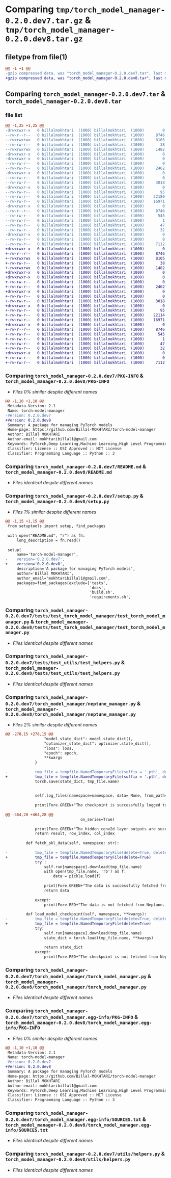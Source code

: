# Comparing `tmp/torch_model_manager-0.2.0.dev7.tar.gz` & `tmp/torch_model_manager-0.2.0.dev8.tar.gz`

## filetype from file(1)

```diff
@@ -1 +1 @@
-gzip compressed data, was "torch_model_manager-0.2.0.dev7.tar", last modified: Mon May  6 14:38:30 2024, max compression
+gzip compressed data, was "torch_model_manager-0.2.0.dev8.tar", last modified: Mon May  6 14:47:45 2024, max compression
```

## Comparing `torch_model_manager-0.2.0.dev7.tar` & `torch_model_manager-0.2.0.dev8.tar`

### file list

```diff
@@ -1,25 +1,25 @@
-drwxrwxr-x   0 billalmokhtari  (1000) billalmokhtari  (1000)        0 2024-05-06 14:38:30.770833 torch_model_manager-0.2.0.dev7/
--rw-r--r--   0 billalmokhtari  (1000) billalmokhtari  (1000)     8746 2024-05-06 14:38:30.766833 torch_model_manager-0.2.0.dev7/PKG-INFO
--rwxrwxrwx   0 billalmokhtari  (1000) billalmokhtari  (1000)     8105 2024-04-24 08:45:48.000000 torch_model_manager-0.2.0.dev7/README.md
--rw-rw-r--   0 billalmokhtari  (1000) billalmokhtari  (1000)       38 2024-05-06 14:38:30.770833 torch_model_manager-0.2.0.dev7/setup.cfg
--rwxrwxrwx   0 billalmokhtari  (1000) billalmokhtari  (1000)     1482 2024-05-06 14:38:28.000000 torch_model_manager-0.2.0.dev7/setup.py
-drwxrwxr-x   0 billalmokhtari  (1000) billalmokhtari  (1000)        0 2024-05-06 14:38:30.762833 torch_model_manager-0.2.0.dev7/tests/
-drwxrwxr-x   0 billalmokhtari  (1000) billalmokhtari  (1000)        0 2024-05-06 14:38:30.762833 torch_model_manager-0.2.0.dev7/tests/test_torch_model_manager/
--rw-rw-r--   0 billalmokhtari  (1000) billalmokhtari  (1000)        0 2024-04-24 08:45:48.000000 torch_model_manager-0.2.0.dev7/tests/test_torch_model_manager/__init__.py
--rw-rw-r--   0 billalmokhtari  (1000) billalmokhtari  (1000)     2462 2024-04-24 08:45:48.000000 torch_model_manager-0.2.0.dev7/tests/test_torch_model_manager/test_torch_model_manager.py
-drwxrwxr-x   0 billalmokhtari  (1000) billalmokhtari  (1000)        0 2024-05-06 14:38:30.766833 torch_model_manager-0.2.0.dev7/tests/test_utils/
--rw-rw-r--   0 billalmokhtari  (1000) billalmokhtari  (1000)        0 2024-04-24 08:45:48.000000 torch_model_manager-0.2.0.dev7/tests/test_utils/__init__.py
--rw-rw-r--   0 billalmokhtari  (1000) billalmokhtari  (1000)     3018 2024-04-24 08:45:48.000000 torch_model_manager-0.2.0.dev7/tests/test_utils/test_helpers.py
-drwxrwxr-x   0 billalmokhtari  (1000) billalmokhtari  (1000)        0 2024-05-06 14:38:30.766833 torch_model_manager-0.2.0.dev7/torch_model_manager/
--rw-rw-r--   0 billalmokhtari  (1000) billalmokhtari  (1000)       95 2024-04-24 08:45:48.000000 torch_model_manager-0.2.0.dev7/torch_model_manager/__init__.py
--rw-rw-r--   0 billalmokhtari  (1000) billalmokhtari  (1000)    22180 2024-05-06 14:38:02.000000 torch_model_manager-0.2.0.dev7/torch_model_manager/neptune_manager.py
--rw-rw-r--   0 billalmokhtari  (1000) billalmokhtari  (1000)    16971 2024-04-27 14:30:36.000000 torch_model_manager-0.2.0.dev7/torch_model_manager/torch_model_manager.py
-drwxrwxr-x   0 billalmokhtari  (1000) billalmokhtari  (1000)        0 2024-05-06 14:38:30.766833 torch_model_manager-0.2.0.dev7/torch_model_manager.egg-info/
--rw-r--r--   0 billalmokhtari  (1000) billalmokhtari  (1000)     8746 2024-05-06 14:38:30.000000 torch_model_manager-0.2.0.dev7/torch_model_manager.egg-info/PKG-INFO
--rw-rw-r--   0 billalmokhtari  (1000) billalmokhtari  (1000)      545 2024-05-06 14:38:30.000000 torch_model_manager-0.2.0.dev7/torch_model_manager.egg-info/SOURCES.txt
--rw-rw-r--   0 billalmokhtari  (1000) billalmokhtari  (1000)        1 2024-05-06 14:38:30.000000 torch_model_manager-0.2.0.dev7/torch_model_manager.egg-info/dependency_links.txt
--rw-rw-r--   0 billalmokhtari  (1000) billalmokhtari  (1000)       47 2024-05-06 14:38:30.000000 torch_model_manager-0.2.0.dev7/torch_model_manager.egg-info/requires.txt
--rw-rw-r--   0 billalmokhtari  (1000) billalmokhtari  (1000)       32 2024-05-06 14:38:30.000000 torch_model_manager-0.2.0.dev7/torch_model_manager.egg-info/top_level.txt
-drwxrwxr-x   0 billalmokhtari  (1000) billalmokhtari  (1000)        0 2024-05-06 14:38:30.766833 torch_model_manager-0.2.0.dev7/utils/
--rw-rw-r--   0 billalmokhtari  (1000) billalmokhtari  (1000)        0 2024-04-24 08:45:48.000000 torch_model_manager-0.2.0.dev7/utils/__init__.py
--rw-rw-r--   0 billalmokhtari  (1000) billalmokhtari  (1000)     7112 2024-05-03 09:50:17.000000 torch_model_manager-0.2.0.dev7/utils/helpers.py
+drwxrwxr-x   0 billalmokhtari  (1000) billalmokhtari  (1000)        0 2024-05-06 14:47:45.484921 torch_model_manager-0.2.0.dev8/
+-rw-r--r--   0 billalmokhtari  (1000) billalmokhtari  (1000)     8746 2024-05-06 14:47:45.480921 torch_model_manager-0.2.0.dev8/PKG-INFO
+-rwxrwxrwx   0 billalmokhtari  (1000) billalmokhtari  (1000)     8105 2024-04-24 08:45:48.000000 torch_model_manager-0.2.0.dev8/README.md
+-rw-rw-r--   0 billalmokhtari  (1000) billalmokhtari  (1000)       38 2024-05-06 14:47:45.484921 torch_model_manager-0.2.0.dev8/setup.cfg
+-rwxrwxrwx   0 billalmokhtari  (1000) billalmokhtari  (1000)     1482 2024-05-06 14:47:42.000000 torch_model_manager-0.2.0.dev8/setup.py
+drwxrwxr-x   0 billalmokhtari  (1000) billalmokhtari  (1000)        0 2024-05-06 14:47:45.472921 torch_model_manager-0.2.0.dev8/tests/
+drwxrwxr-x   0 billalmokhtari  (1000) billalmokhtari  (1000)        0 2024-05-06 14:47:45.476921 torch_model_manager-0.2.0.dev8/tests/test_torch_model_manager/
+-rw-rw-r--   0 billalmokhtari  (1000) billalmokhtari  (1000)        0 2024-04-24 08:45:48.000000 torch_model_manager-0.2.0.dev8/tests/test_torch_model_manager/__init__.py
+-rw-rw-r--   0 billalmokhtari  (1000) billalmokhtari  (1000)     2462 2024-04-24 08:45:48.000000 torch_model_manager-0.2.0.dev8/tests/test_torch_model_manager/test_torch_model_manager.py
+drwxrwxr-x   0 billalmokhtari  (1000) billalmokhtari  (1000)        0 2024-05-06 14:47:45.476921 torch_model_manager-0.2.0.dev8/tests/test_utils/
+-rw-rw-r--   0 billalmokhtari  (1000) billalmokhtari  (1000)        0 2024-04-24 08:45:48.000000 torch_model_manager-0.2.0.dev8/tests/test_utils/__init__.py
+-rw-rw-r--   0 billalmokhtari  (1000) billalmokhtari  (1000)     3018 2024-04-24 08:45:48.000000 torch_model_manager-0.2.0.dev8/tests/test_utils/test_helpers.py
+drwxrwxr-x   0 billalmokhtari  (1000) billalmokhtari  (1000)        0 2024-05-06 14:47:45.480921 torch_model_manager-0.2.0.dev8/torch_model_manager/
+-rw-rw-r--   0 billalmokhtari  (1000) billalmokhtari  (1000)       95 2024-04-24 08:45:48.000000 torch_model_manager-0.2.0.dev8/torch_model_manager/__init__.py
+-rw-rw-r--   0 billalmokhtari  (1000) billalmokhtari  (1000)    22114 2024-05-06 14:47:34.000000 torch_model_manager-0.2.0.dev8/torch_model_manager/neptune_manager.py
+-rw-rw-r--   0 billalmokhtari  (1000) billalmokhtari  (1000)    16971 2024-04-27 14:30:36.000000 torch_model_manager-0.2.0.dev8/torch_model_manager/torch_model_manager.py
+drwxrwxr-x   0 billalmokhtari  (1000) billalmokhtari  (1000)        0 2024-05-06 14:47:45.480921 torch_model_manager-0.2.0.dev8/torch_model_manager.egg-info/
+-rw-r--r--   0 billalmokhtari  (1000) billalmokhtari  (1000)     8746 2024-05-06 14:47:45.000000 torch_model_manager-0.2.0.dev8/torch_model_manager.egg-info/PKG-INFO
+-rw-rw-r--   0 billalmokhtari  (1000) billalmokhtari  (1000)      545 2024-05-06 14:47:45.000000 torch_model_manager-0.2.0.dev8/torch_model_manager.egg-info/SOURCES.txt
+-rw-rw-r--   0 billalmokhtari  (1000) billalmokhtari  (1000)        1 2024-05-06 14:47:45.000000 torch_model_manager-0.2.0.dev8/torch_model_manager.egg-info/dependency_links.txt
+-rw-rw-r--   0 billalmokhtari  (1000) billalmokhtari  (1000)       47 2024-05-06 14:47:45.000000 torch_model_manager-0.2.0.dev8/torch_model_manager.egg-info/requires.txt
+-rw-rw-r--   0 billalmokhtari  (1000) billalmokhtari  (1000)       32 2024-05-06 14:47:45.000000 torch_model_manager-0.2.0.dev8/torch_model_manager.egg-info/top_level.txt
+drwxrwxr-x   0 billalmokhtari  (1000) billalmokhtari  (1000)        0 2024-05-06 14:47:45.480921 torch_model_manager-0.2.0.dev8/utils/
+-rw-rw-r--   0 billalmokhtari  (1000) billalmokhtari  (1000)        0 2024-04-24 08:45:48.000000 torch_model_manager-0.2.0.dev8/utils/__init__.py
+-rw-rw-r--   0 billalmokhtari  (1000) billalmokhtari  (1000)     7112 2024-05-03 09:50:17.000000 torch_model_manager-0.2.0.dev8/utils/helpers.py
```

### Comparing `torch_model_manager-0.2.0.dev7/PKG-INFO` & `torch_model_manager-0.2.0.dev8/PKG-INFO`

 * *Files 0% similar despite different names*

```diff
@@ -1,10 +1,10 @@
 Metadata-Version: 2.1
 Name: torch-model-manager
-Version: 0.2.0.dev7
+Version: 0.2.0.dev8
 Summary: A package for managing PyTorch models
 Home-page: https://github.com/Billal-MOKHTARI/torch-model-manager
 Author: Billal MOKHTARI
 Author-email: mokhtaribillal1@gmail.com
 Keywords: PyTorch,Deep Learning,Machine Learning,High Level Programming
 Classifier: License :: OSI Approved :: MIT License
 Classifier: Programming Language :: Python :: 3
```

### Comparing `torch_model_manager-0.2.0.dev7/README.md` & `torch_model_manager-0.2.0.dev8/README.md`

 * *Files identical despite different names*

### Comparing `torch_model_manager-0.2.0.dev7/setup.py` & `torch_model_manager-0.2.0.dev8/setup.py`

 * *Files 1% similar despite different names*

```diff
@@ -1,15 +1,15 @@
 from setuptools import setup, find_packages
 
 with open("README.md", "r") as fh:
     long_description = fh.read()
 
 setup(
     name='torch-model-manager',
-    version='0.2.0.dev7',
+    version='0.2.0.dev8',
     description='A package for managing PyTorch models',
     author='Billal MOKHTARI',
     author_email='mokhtaribillal1@gmail.com',
     packages=find_packages(exclude=['tests', 
                                     'docs', 
                                     'build.sh', 
                                     'requirements.sh',
```

### Comparing `torch_model_manager-0.2.0.dev7/tests/test_torch_model_manager/test_torch_model_manager.py` & `torch_model_manager-0.2.0.dev8/tests/test_torch_model_manager/test_torch_model_manager.py`

 * *Files identical despite different names*

### Comparing `torch_model_manager-0.2.0.dev7/tests/test_utils/test_helpers.py` & `torch_model_manager-0.2.0.dev8/tests/test_utils/test_helpers.py`

 * *Files identical despite different names*

### Comparing `torch_model_manager-0.2.0.dev7/torch_model_manager/neptune_manager.py` & `torch_model_manager-0.2.0.dev8/torch_model_manager/neptune_manager.py`

 * *Files 2% similar despite different names*

```diff
@@ -278,15 +278,15 @@
                 "model_state_dict": model.state_dict(),
                 "optimizer_state_dict": optimizer.state_dict(),
                 "loss": loss,
                 "epoch": epoch,
                 **kwargs
             }
             
-            tmp_file = tempfile.NamedTemporaryFile(suffix = '.pth', delete=True, delete_on_close=True)
+            tmp_file = tempfile.NamedTemporaryFile(suffix = '.pth', delete=True)
             torch.save(state_dict, tmp_file.name)
                 
                 
             self.log_files(namespace=namespace, data= None, from_path=tmp_file.name, extension='pth', wait=wait)
             
             print(Fore.GREEN+"The checkpoint is successfully logged to Neptune.", Fore.WHITE)
 
@@ -464,28 +464,28 @@
                                 on_series=True)
                     
             print(Fore.GREEN+"The hidden conv2d layer outputs are successfully logged to Neptune.", Fore.WHITE)
             return result, row_index, col_index
         
         def fetch_pkl_data(self, namespace: str):
             
-            tmp_file = tempfile.NamedTemporaryFile(delete=True, delete_on_close=True)
+            tmp_file = tempfile.NamedTemporaryFile(delete=True)
             try :
                 self.run[namespace].download(tmp_file.name)
                 with open(tmp_file.name, 'rb') as f:
                     data = pickle.load(f)
             
                 print(Fore.GREEN+"The data is successfully fetched from Neptune.", Fore.WHITE)
                 return data
                 
             except:
                 print(Fore.RED+"The data is not fetched from Neptune. Please check the namespace."+Fore.WHITE)
 
         def load_model_checkpoint(self, namespace, **kwargs):
-            tmp_file = tempfile.NamedTemporaryFile(delete=True, delete_on_close=True)
+            tmp_file = tempfile.NamedTemporaryFile(delete=True)
             try:
                 self.run[namespace].download(tmp_file.name)
                 state_dict = torch.load(tmp_file.name, **kwargs)
                 
                 return state_dict
             except:
                 print(Fore.RED+"The checkpoint is not fetched from Neptune. Please check the namespace."+Fore.WHITE)
```

### Comparing `torch_model_manager-0.2.0.dev7/torch_model_manager/torch_model_manager.py` & `torch_model_manager-0.2.0.dev8/torch_model_manager/torch_model_manager.py`

 * *Files identical despite different names*

### Comparing `torch_model_manager-0.2.0.dev7/torch_model_manager.egg-info/PKG-INFO` & `torch_model_manager-0.2.0.dev8/torch_model_manager.egg-info/PKG-INFO`

 * *Files 0% similar despite different names*

```diff
@@ -1,10 +1,10 @@
 Metadata-Version: 2.1
 Name: torch-model-manager
-Version: 0.2.0.dev7
+Version: 0.2.0.dev8
 Summary: A package for managing PyTorch models
 Home-page: https://github.com/Billal-MOKHTARI/torch-model-manager
 Author: Billal MOKHTARI
 Author-email: mokhtaribillal1@gmail.com
 Keywords: PyTorch,Deep Learning,Machine Learning,High Level Programming
 Classifier: License :: OSI Approved :: MIT License
 Classifier: Programming Language :: Python :: 3
```

### Comparing `torch_model_manager-0.2.0.dev7/torch_model_manager.egg-info/SOURCES.txt` & `torch_model_manager-0.2.0.dev8/torch_model_manager.egg-info/SOURCES.txt`

 * *Files identical despite different names*

### Comparing `torch_model_manager-0.2.0.dev7/utils/helpers.py` & `torch_model_manager-0.2.0.dev8/utils/helpers.py`

 * *Files identical despite different names*

